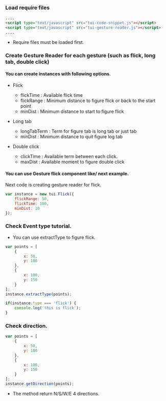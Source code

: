 ### Load require files

```html
....
<script type="text/javascript" src="tui-code-snippet.js"></script>
<script type="text/javascript" src="tui-gesture-reader.js"></script>
....
```

* Require files must be loaded first.

### Create Gesture Reader for each gesture (such as flick, long tab, double click)
#### You can create instances with following options.
* Flick

   * flickTime : Available flick time
   * flickRange : Minimum distance to figure flick or back to the start point
   * minDist : Minimum distance to start to figure flick

* Long tab

   * longTabTerm : Term for figure tab is long tab or just tab
   * minDist : Minimum distance to quit figure log tab

* Double click

   * clickTime : Available term between each click.
   * maxDist : Available moment to figure double click

#### You can use Gesture flick component like/ next example.<br>
Next code is creating gesture reader for flick.

````javascript
var instance = new tui.Flick({
    flickRange: 50,
    flickTime: 100,
    minDist: 10
});

````

### Check Event type tutorial.

* You can use extractType to figure flick.

```javascript
var points = [
    {
        x: 50,
        y: 100
    },
    {
        x: 100,
        y: 150
    }
];
instance.extractType(points);

if(instance.type === 'flick') {
    console.log('this is flick');
}
```

### Check direction.

```javascript
var points = [
    {
        x: 50,
        y: 100
    },
    {
        x: 100,
        y: 150
    }
];
instance.getDirection(points);
```

* The method return N/S/W/E 4 directions.
